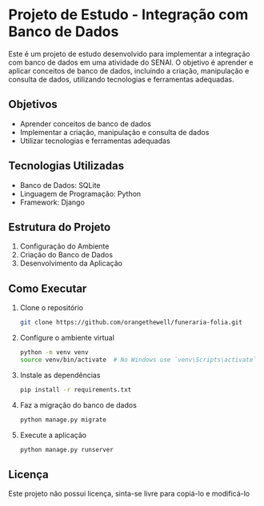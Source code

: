 # Projeto de Estudo - Integração com Banco de Dados

Este é um projeto de estudo desenvolvido para implementar a integração com banco de dados em uma atividade do SENAI. O objetivo é aprender e aplicar conceitos de banco de dados, incluindo a criação, manipulação e consulta de dados, utilizando tecnologias e ferramentas adequadas.

## Objetivos

- Aprender conceitos de banco de dados
- Implementar a criação, manipulação e consulta de dados
- Utilizar tecnologias e ferramentas adequadas

## Tecnologias Utilizadas

- Banco de Dados: SQLite
- Linguagem de Programação: Python
- Framework: Django

## Estrutura do Projeto

1. Configuração do Ambiente
2. Criação do Banco de Dados
3. Desenvolvimento da Aplicação

## Como Executar

1. Clone o repositório
    ```bash
    git clone https://github.com/orangethewell/funeraria-folia.git
    ```
2. Configure o ambiente virtual
    ```bash
    python -m venv venv
    source venv/bin/activate  # No Windows use `venv\Scripts\activate`
    ```
3. Instale as dependências
    ```bash
    pip install -r requirements.txt
    ```
4. Faz a migração do banco de dados
    ```bash
    python manage.py migrate
    ```
5. Execute a aplicação
    ```bash
    python manage.py runserver
    ```

## Licença

Este projeto não possui licença, sinta-se livre para copiá-lo e modificá-lo
